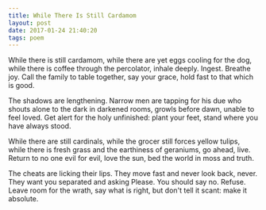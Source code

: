 ```yaml
---
title: While There Is Still Cardamom
layout: post
date: 2017-01-24 21:40:20
tags: poem
---
```


While there is still cardamom,
while there are yet eggs cooling for the dog,
while there is coffee through the percolator,
inhale deeply. Ingest. Breathe joy.
Call the family to table together,
say your grace, hold fast to that which is good.

The shadows are lengthening.
Narrow men are tapping for his due
who shouts alone to the dark in darkened rooms,
growls before dawn, unable to feel loved.
Get alert for the holy unfinished:
plant your feet, stand where you have always stood.

While there are still cardinals,
while the grocer still forces yellow tulips,
while there is fresh grass and the earthiness
of geraniums, go ahead, live.
Return to no one evil for evil,
love the sun, bed the world in moss and truth.

The cheats are licking their lips.
They move fast and never look back, never.
They want you separated and asking Please.
You should say no. Refuse.
Leave room for the wrath, say what is right,
but don't tell it scant: make it absolute.
<!--share-->